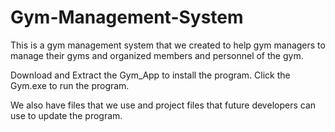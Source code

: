 # Gym-Management-System
This is a gym management system that we created to help gym managers to manage their gyms and organized members and personnel of the gym.


Download and Extract the Gym_App to install the program.
Click the Gym.exe to run the program.


We also have files that we use and project files that future developers can use to update the program.
